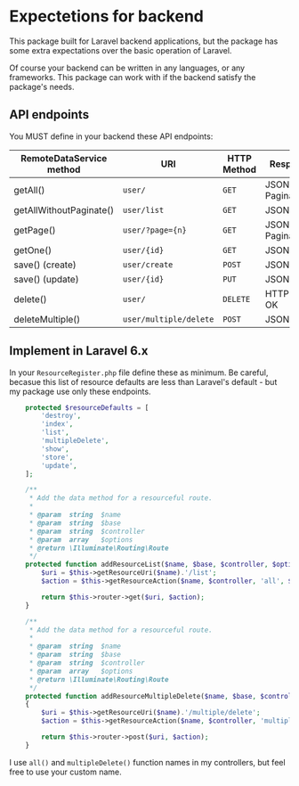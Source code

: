 # Expectetions for backend

This package built for Laravel backend applications, but the package has some extra expectations over the basic
operation of Laravel.

Of course your backend can be written in any languages, or any frameworks. This package can work with if the backend satisfy the package's needs.

## API endpoints

You MUST define in your backend these API endpoints:

| RemoteDataService method | URI                    | HTTP Method | Response type           |
|--------------------------|------------------------|-------------|-------------------------|
| getAll()                 | `user/`                | `GET`       | JSON, PaginateInterface |
| getAllWithoutPaginate()  | `user/list`            | `GET`       | JSON, array             |
| getPage()                | `user/?page={n}`       | `GET`       | JSON, PaginateInterface |
| getOne()                 | `user/{id}`            | `GET`       | JSON, object            |
| save() (create)          | `user/create`          | `POST`      | JSON, `{"id": 1}`       |
| save() (update)          | `user/{id}`            | `PUT`       | JSON, `{"id": 1}`       |
| delete()                 | `user/`                | `DELETE`    | HTTP Response OK        |
| deleteMultiple()         | `user/multiple/delete` | `POST`      | JSON, object            |


## Implement in Laravel 6.x

In your `ResourceRegister.php` file define these as minimum. Be careful, becasue this list of resource defaults
are less than Laravel's default - but my package use only these endpoints.

```php
    protected $resourceDefaults = [
        'destroy',
        'index',
        'list',
        'multipleDelete',
        'show',
        'store',
        'update',
    ];

    /**
     * Add the data method for a resourceful route.
     *
     * @param  string  $name
     * @param  string  $base
     * @param  string  $controller
     * @param  array   $options
     * @return \Illuminate\Routing\Route
     */
    protected function addResourceList($name, $base, $controller, $options) {
        $uri = $this->getResourceUri($name).'/list';
        $action = $this->getResourceAction($name, $controller, 'all', $options);

        return $this->router->get($uri, $action);
    }

    /**
     * Add the data method for a resourceful route.
     *
     * @param  string  $name
     * @param  string  $base
     * @param  string  $controller
     * @param  array   $options
     * @return \Illuminate\Routing\Route
     */
    protected function addResourceMultipleDelete($name, $base, $controller, $options)
    {
        $uri = $this->getResourceUri($name).'/multiple/delete';
        $action = $this->getResourceAction($name, $controller, 'multipleDelete', $options);

        return $this->router->post($uri, $action);
    }
```

I use `all()` and `multipleDelete()` function names in my controllers, but feel free to use your custom name.

